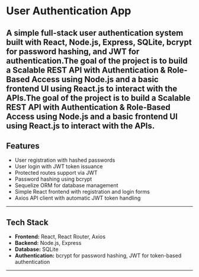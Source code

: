 # User Authentication App

A simple full-stack user authentication system built with React, Node.js, Express, SQLite, bcrypt for password hashing, and JWT for authentication.The goal of the project is to build a Scalable REST API with Authentication & Role-Based Access using Node.js and a basic frontend UI using React.js to interact with the APIs.The goal of the project is to build a Scalable REST API with Authentication & Role-Based Access using Node.js and a basic frontend UI using React.js to interact with the APIs. 
---

## Features

- User registration with hashed passwords
- User login with JWT token issuance
- Protected routes support via JWT
- Password hashing using bcrypt
- Sequelize ORM for database management
- Simple React frontend with registration and login forms
- Axios API client with automatic JWT token handling

---

## Tech Stack

- **Frontend:** React, React Router, Axios
- **Backend:** Node.js, Express
- **Database:** SQLite
- **Authentication:** bcrypt for password hashing, JWT for token-based authentication

---
